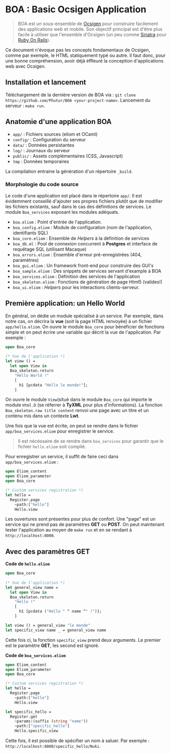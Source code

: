 # BOA : Basic Ocsigen Application
> BOA est un sous-ensemble de [Ocsigen](http://ocsigen.org) pour construire facilement des applications web et mobile. Son objectif principal est d'être plus facile à utiliser que l'ensemble d'Ocsigen (un peu comme [Sinatra](http://http://www.sinatrarb.com/) pour [Ruby On Rails](http://rubyonrails.org/)).

Ce document n'évoque pas les concepts fondamentaux de Ocsigen, comme par exemple, le HTML statiquement typé ou autre. Il faut donc, pour une bonne compréhension, avoir déjà éffleuré la conception d'applications web avec Ocsigen.

## Installation et lancement
Téléchargement de la dernière version de BOA via : `git clone https://github.com/Phutur/BOA <your-project-name>`.
Lancement du serveur : `make run`.

## Anatomie d'une application BOA

*   `app/` : Fichiers sources (eliom et OCaml)
*   `config/` :  Configuration du serveur
*   `data/` : Données persistantes
*   `log/` : Journaux du serveur
*   `public/` : Assets complémentaires (CSS, Javascript)
*   `tmp` : Données temporaires

La compilation entraine la génération d'un répertoire `_build`.

### Morphologie du code source
Le code d'une application est placé dans le répertoire `app/`. Il est évidemment conseillé d'ajouter ses propres fichiers plutôt que de modifier les fichiers existants, sauf dans le cas des définitions de services. Le module `Boa_services` exposant les modules adéquats.

*   `boa.eliom` : Point d'entrée de l'application.
*   `boa_config.eliom` : Module de configuration (nom de l'application, identifiants SQL)
*   `boa_core.eliom` : Ensemble de *Helpers* à la définition de services
*   `boa_db.ml` : Pool de connexion concurrent à **Postgres** et interface de requêtage SQL (utilisant Macaque)
*   `boa_errors.eliom` : Ensemble d'erreur pré-enregistrées (404, paramètres)
*   `boa_gui.eliom` : Un framework front-end pour construire des GUI's
*   `boa_sample.eliom` : Des snippets de services servant d'example à BOA
*   `boa_services.eliom` : Définition des services de l'application
*   `boa_skeleton.eliom` : Fonctions de génération de page Html5 (valides!)
*   `boa_ui.eliom` : *Helpers* pour les interactions clients-serveur.

## Première application: un Hello World
En général, on dédie un module spécialisé à un service. Par exemple, dans notre cas, on décrira la **vue** (soit la page HTML renvoyée) à un fichier `app/hello.eliom`. On ouvre le module `Boa_core` pour bénéficier de fonctions simple et on peut écrire une variable qui décrit la vue de l'application. Par exemple :

```ocaml
open Boa_core
       
(* Vue de l'application *)
let view () =
  let open View in 
  Boa_skeleton.return
    "Hello World !"
    [
      h1 [pcdata "Hello le monde!"];
    ]

```

On ouvre le module `View`(situé dans le module `Boa_core` qui importe le module `Html.D` (se réferrer à **TyXML** pour plus d'informations). La fonction `Boa_skeleton.raw title content` renvoi une page avec un titre et un contenu mis dans un contexte **Lwt**.

Une fois que la vue est écrite, on peut se rendre dans le fichier `app/boa_services.eliom` pour enregistrer le service.

> Il est nécéssaire de se rendre dans `boa_services` pour garantir que le fichier `hello.eliom` soit compilé.

Pour enregistrer un service, il suffit de faire ceci dans `app/boa_services.eliom` :

```ocaml
open Eliom_content
open Eliom_parameter
open Boa_core

(* Custom services registration *)
let hello =
  Register.page
    ~path:["hello"]
    Hello.view
```
Les ouvertures sont présentes pour plus de confort. Une "page" est un service qui ne prend pas de paramètres **GET** ou **POST**. On peut maintenant tester l'application au moyen de `make run` et en se rendant à `http://localhost:8000`.

## Avec des paramètres GET
**Code de `hello.eliom`**
```ocaml
open Boa_core
       
(* Vue de l'application *)
let general_view name =
  let open View in 
  Boa_skeleton.return
    "Hello !"
    [
      h1 [pcdata ("Hello " ^ name ^" !")];
    ]

let view () = general_view "le monde"
let specific_view name _ = general_view name
```

Cette fois ci, la fonction `specific_view` prend deux arguments. Le premier est le paramètre **GET**, les second est ignoré.

**Code de `boa_services.eliom`**
```ocaml
open Eliom_content
open Eliom_parameter
open Boa_core

(* Custom services registration *)
let hello =
  Register.page
    ~path:["hello"]
    Hello.view

let specific_hello =
  Register.get
    ~params:(suffix (string "name"))
    ~path:["specific_hello"]
    Hello.specific_view
```

Cette fois, il est possible de spécifier un nom à saluer. Par exemple : `http://localhost:8000/specific_hello/Nuki`.
